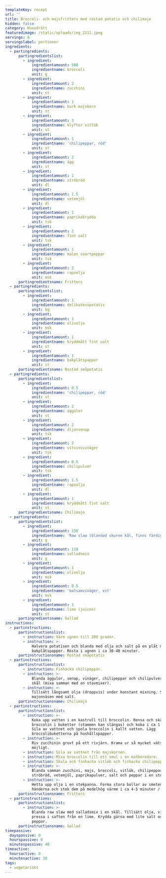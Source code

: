 ```yaml
---
templateKey: recept
url: ''
title: Broccoli- och majsfritters med rostad potatis och chilimajo
hidden: false
category: Huvudrätt
featuredimage: /static/uploads/img_2111.jpeg
servings: 6
servingslabel: portioner
ingredients:
  - partingredients:
      partingredientslist:
        - ingredient:
            ingredientamount: 500
            ingredientname: broccoli
            unit: g
        - ingredient:
            ingredientamount: 2
            ingredientname: zucchini
            unit: st
        - ingredient:
            ingredientamount: 1
            ingredientname: burk majskorn
            unit: st
        - ingredient:
            ingredientamount: 3
            ingredientname: klyftor vitlök
            unit: st
        - ingredient:
            ingredientamount: 1
            ingredientname: 'chilipeppar, röd'
            unit: st
        - ingredient:
            ingredientamount: 2
            ingredientname: ägg
            unit: st
        - ingredient:
            ingredientamount: 1
            ingredientname: ströbröd
            unit: dl
        - ingredient:
            ingredientamount: 1.5
            ingredientname: vetemjöl
            unit: dl
        - ingredient:
            ingredientamount: 1
            ingredientname: paprikakrydda
            unit: tsk
        - ingredient:
            ingredientamount: 2
            ingredientname: fint salt
            unit: tsk
        - ingredient:
            ingredientamount: 1
            ingredientname: malen svartpeppar
            unit: tsk
        - ingredient:
            ingredientamount: 2
            ingredientname: rapsolja
            unit: msk
      partingredientsname: Fritters
  - partingredients:
      partingredientslist:
        - ingredient:
            ingredientamount: 1
            ingredientname: delikatesspotatis
            unit: kg
        - ingredient:
            ingredientamount: 1
            ingredientname: olivolja
            unit: msk
        - ingredient:
            ingredientamount: 1
            ingredientname: kryddmått fint salt
            unit: st
        - ingredient:
            ingredientamount: 1
            ingredientname: bakplåtspapper
            unit: st
      partingredientsname: Rostad småpotatis
  - partingredients:
      partingredientslist:
        - ingredient:
            ingredientamount: 0.5
            ingredientname: 'chilipeppar, röd'
            unit: st
        - ingredient:
            ingredientamount: 2
            ingredientname: äggulor
            unit: st
        - ingredient:
            ingredientamount: 2
            ingredientname: dijonsenap
            unit: tsk
        - ingredient:
            ingredientamount: 2
            ingredientname: vitvinsvinäger
            unit: tsk
        - ingredient:
            ingredientamount: 0.5
            ingredientname: chilipulver
            unit: tsk
        - ingredient:
            ingredientamount: 1.5
            ingredientname: rapsolja
            unit: dl
        - ingredient:
            ingredientamount: 1
            ingredientname: kryddmått fint salt
            unit: st
      partingredientsname: Chilimajo
  - partingredients:
      partingredientslist:
        - ingredient:
            ingredientamount: 150
            ingredientname: 'Raw slaw (blandad skuren kål, finns färdig i påse)'
            unit: g
        - ingredient:
            ingredientamount: 110
            ingredientname: salladsmix
            unit: g
        - ingredient:
            ingredientamount: 1
            ingredientname: olivolja
            unit: msk
        - ingredient:
            ingredientamount: 0.5
            ingredientname: 'balsamvinäger, vit'
            unit: msk
        - ingredient:
            ingredientamount: 1
            ingredientname: lime (juicen)
            unit: st
      partingredientsname: Sallad
instructions:
  - partinstructions:
      partinstructionslist:
        - instruction: Värm ugnen till 200 grader.
        - instruction: >-
            Halvera potatisen och blanda med olja och salt på en plåt med
            bakplåtspapper. Rosta i ugnen i ca 30-40 minuter.
      partinstructionsname: Rostad småpotatis
  - partinstructions:
      partinstructionslist:
        - instruction: Finhacka chilipeppar.
        - instruction: >-
            Blanda äggulor, senap, vinäger, chilipeppar och chilipulver i en
            skål (mixa samman med en stavmixer).
        - instruction: >-
            Tillsätt långsamt olja (droppvis) under konstant mixning. Smaka av
            majonnäsen med salt.
      partinstructionsname: Chilimajo
  - partinstructions:
      partinstructionslist:
        - instruction: >-
            Koka upp vatten i en kastrull till broccolin. Rensa och skär
            broccolin i buketter (stammen kan slängas) och koka i ca 1 minut.
            Sila av vattnet och spola broccolin i kallt vatten. Lägg
            broccolibuketterna på hushållspapper.
        - instruction: >-
            Riv zucchinin grovt på ett rivjärn. Krama ur så mycket vätska som
            möjligt.
        - instruction: Sila av vattnet från majskornen.
        - instruction: Mixa broccolin till ett smul i en matberedare.
        - instruction: Skala och finhacka vitlök och finhacka chilipeppar.
        - instruction: >-
            Blanda samman zucchini, majs, broccoli, vitlök, chilipeppar, ägg,
            ströbröd, vetemjöl, paprikapulver, salt och peppar i en stor skål.
        - instruction: >-
            Hetta upp olja i en stekpanna. Forma stora bollar av smeten med
            händerna och stek dem på medelhög värme i ca 4-5 minuter / sida.
      partinstructionsname: Fritters
  - partinstructions:
      partinstructionslist:
        - instruction: >-
            Blanda raw slaw med salladsmix i en skål. Tillsätt olja, vinäger och
            pressa i saften från en lime. Krydda gärna med lite salt och
            peppar.
      partinstructionsname: Sallad
timepassive:
  dayspassive: 0
  hourspassive: 0
  minutespassive: 40
timeactive:
  hoursactive: 0
  minutesactive: 30
tags:
  - vegetariskt
---
```

